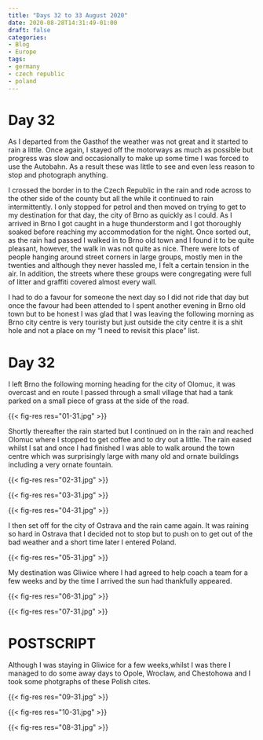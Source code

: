 ```yaml
---
title: "Days 32 to 33 August 2020"
date: 2020-08-28T14:31:49-01:00
draft: false
categories:
- Blog
- Europe
tags:
- germany
- czech republic
- poland
---
```


# Day 32

As I departed from the Gasthof the weather was not great and it started to rain a little. Once again, I stayed off the motorways as much as possible but progress was slow and occasionally to make up some time I was forced to use the Autobahn. As a result these was little to see and even less reason to stop and photograph anything.

<!--more-->

I crossed the border in to the Czech Republic in the rain and rode across to the other side of the county but all the while it continued to rain intermittently. I only stopped for petrol and then moved on trying to get to my destination for that day, the city of Brno as quickly as I could. As I arrived in Brno I got caught in a huge thunderstorm and I got thoroughly soaked before reaching my accommodation for the night. Once sorted out, as the rain had passed I walked in to Brno old town and I found it to be quite pleasant, however, the walk in was not quite as nice. There were lots of people hanging around street corners in large groups, mostly men in the twenties and although they never hassled me, I felt a certain tension in the air. In addition, the streets where these groups were congregating were full of litter and graffiti covered almost every wall.

I had to do a favour for someone the next day so I did not ride that day but once the favour had been attended to I spent another evening in Brno old town but to be honest I was glad that I was leaving the following morning as Brno city centre is very touristy but just outside the city centre it is a shit hole and not a place on my “I need to revisit this place” list.

# Day 32

I left Brno the following morning heading for the city of Olomuc, it was overcast and en route I passed through a small village that had a tank parked on a small piece of grass at the side of the road.

{{< fig-res res="01-31.jpg" >}}

Shortly thereafter the rain started but I continued on in the rain and reached Olomuc where I stopped to get coffee and to dry out a little. The rain eased whilst I sat and once I had finished I was able to walk around the town centre which was surprisingly large with many old and ornate buildings including a very ornate fountain.

{{< fig-res res="02-31.jpg" >}}

{{< fig-res res="03-31.jpg" >}}

{{< fig-res res="04-31.jpg" >}}

I then set off for the city of Ostrava and the rain came again. It was raining so hard in Ostrava that I decided not to stop but to push on to get out of the bad weather and a short time later I entered Poland.

{{< fig-res res="05-31.jpg" >}}

My destination was Gliwice where I had agreed to help coach a team for a few weeks and by the time I arrived the sun had thankfully appeared. 

{{< fig-res res="06-31.jpg" >}}

{{< fig-res res="07-31.jpg" >}}

# POSTSCRIPT

Although I was staying in Gliwice for a few weeks,whilst I was there I managed to do some away days to Opole, Wroclaw, and Chestohowa and I took some photgraphs of these Polish cites. 

{{< fig-res res="09-31.jpg" >}}

{{< fig-res res="10-31.jpg" >}}

{{< fig-res res="08-31.jpg" >}}